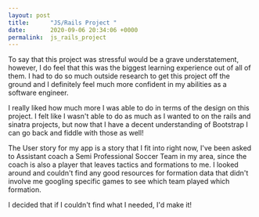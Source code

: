 ```yaml
---
layout: post
title:      "JS/Rails Project "
date:       2020-09-06 20:34:06 +0000
permalink:  js_rails_project
---
```



To say that this project was stressful would be a grave understatement, however, I do feel that this was the biggest learning experience out of all of them. I had to do so much outside research to get this project off the ground and I definitely feel much more confident in my abilities as a software engineer.

I really liked how much more I was able to do in terms of the design on this project. I felt like I wasn't able to do as much as I wanted to on the rails and sinatra projects, but now that I have a decent understanding of Bootstrap I can go back and fiddle with those as well!

The User story for my app is a story that I fit into right now, I've been asked to Assistant coach a Semi Professional Soccer Team in my area, since the coach is also a player that leaves tactics and formations to me. I looked around and couldn't find any good resources for formation data that didn't involve me googling specific games to see which team played which formation.

I decided that if I couldn't find what I needed, I'd make it!
